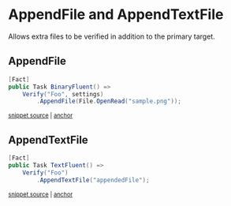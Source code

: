 <!--
GENERATED FILE - DO NOT EDIT
This file was generated by [MarkdownSnippets](https://github.com/SimonCropp/MarkdownSnippets).
Source File: /docs/mdsource/append-file.source.md
To change this file edit the source file and then run MarkdownSnippets.
-->

# AppendFile and AppendTextFile

Allows extra files to be verified in addition to the primary target.


## AppendFile

<!-- snippet: BinaryFluent -->
<a id='snippet-binaryfluent'></a>
```cs
[Fact]
public Task BinaryFluent() =>
    Verify("Foo", settings)
        .AppendFile(File.OpenRead("sample.png"));
```
<sup><a href='/src/Verify.Tests/Converters/InstanceFileAppenderTests.cs#L16-L23' title='Snippet source file'>snippet source</a> | <a href='#snippet-binaryfluent' title='Start of snippet'>anchor</a></sup>
<!-- endSnippet -->


## AppendTextFile

<!-- snippet: TextFluent -->
<a id='snippet-textfluent'></a>
```cs
[Fact]
public Task TextFluent() =>
    Verify("Foo")
        .AppendTextFile("appendedFile");
```
<sup><a href='/src/Verify.Tests/Converters/InstanceFileAppenderTests.cs#L25-L32' title='Snippet source file'>snippet source</a> | <a href='#snippet-textfluent' title='Start of snippet'>anchor</a></sup>
<!-- endSnippet -->
